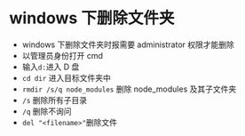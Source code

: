 # windows 下删除文件夹

- windows 下删除文件夹时报需要 administrator 权限才能删除
- 以管理员身份打开 cmd
- 输入`d:`进入 D 盘
- `cd dir` 进入目标文件夹中
- `rmdir /s/q node_modules` 删除 node_modules 及其子文件夹
- `/s` 删除所有子目录
- `/q` 删除不询问
- `del "<filename>"`删除文件
